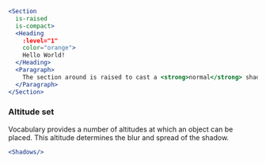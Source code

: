 ```jsx
<Section
  is-raised
  is-compact>
  <Heading 
    :level="1"
    color="orange">
    Hello World!
  </Heading>
  <Paragraph>
    The section around is raised to cast a <strong>normal</strong> shadow.
  </Paragraph>
</Section>
```

### Altitude set

Vocabulary provides a number of altitudes at which an object can be placed. 
This altitude determines the blur and spread of the shadow. 

```jsx noeditor
<Shadows/>
```
